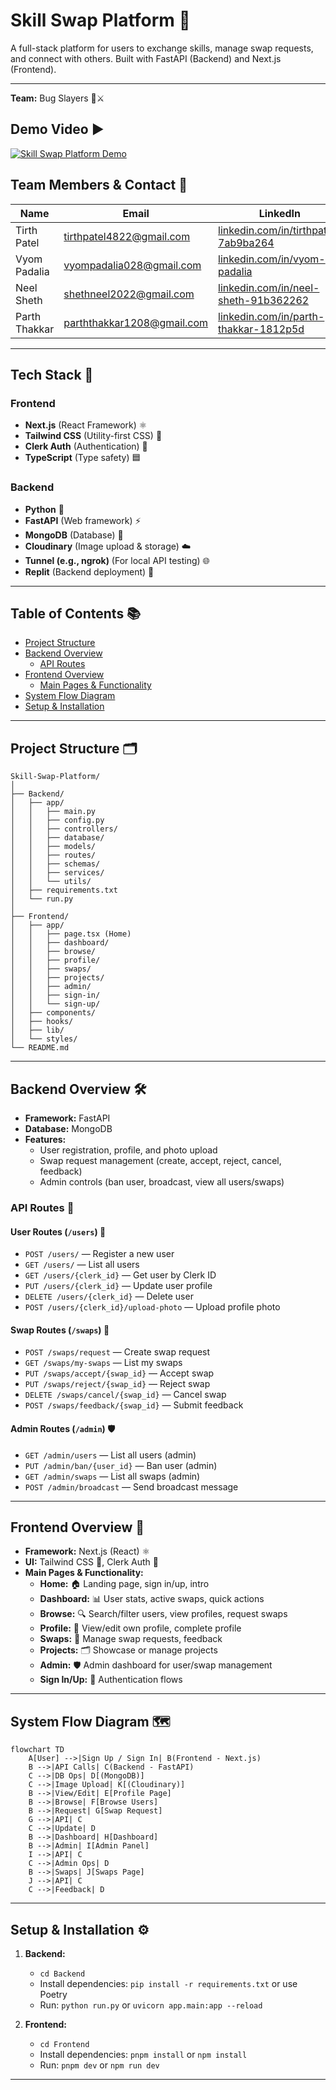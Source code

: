 # Skill Swap Platform 🤝


A full-stack platform for users to exchange skills, manage swap requests, and connect with others. Built with FastAPI (Backend) and Next.js (Frontend).

---

**Team:** Bug Slayers 🐞⚔️

## Demo Video ▶️

[![Skill Swap Platform Demo](https://img.youtube.com/vi/eUTK8BVW-QQ/0.jpg)](https://www.youtube.com/watch?v=eUTK8BVW-QQ)

## Team Members & Contact 📧

| Name           | Email                        | LinkedIn                                                                 |
|----------------|------------------------------|--------------------------------------------------------------------------|
| Tirth Patel    | tirthpatel4822@gmail.com     | [linkedin.com/in/tirthpatel-7ab9ba264](https://www.linkedin.com/in/tirthpatel-7ab9ba264/) |
| Vyom Padalia   | vyompadalia028@gmail.com     | [linkedin.com/in/vyom-padalia](https://www.linkedin.com/in/vyom-padalia/?originalSubdomain=in) |
| Neel Sheth     | shethneel2022@gmail.com      | [linkedin.com/in/neel-sheth-91b362262](https://www.linkedin.com/in/neel-sheth-91b362262/) |
| Parth Thakkar  | parththakkar1208@gmail.com   | [linkedin.com/in/parth-thakkar-1812p5d](https://www.linkedin.com/in/parth-thakkar-1812p5d/) |

---

## Tech Stack 🚀

### Frontend
- **Next.js** (React Framework) ⚛️
- **Tailwind CSS** (Utility-first CSS) 🎨
- **Clerk Auth** (Authentication) 🔐
- **TypeScript** (Type safety) 🟦

### Backend
- **Python** 🐍
- **FastAPI** (Web framework) ⚡
- **MongoDB** (Database) 🍃
- **Cloudinary** (Image upload & storage) ☁️
- **Tunnel (e.g., ngrok)** (For local API testing) 🌐
- **Replit** (Backend deployment) 🚢

---

## Table of Contents 📚
- [Project Structure](#project-structure)
- [Backend Overview](#backend-overview)
  - [API Routes](#api-routes)
- [Frontend Overview](#frontend-overview)
  - [Main Pages & Functionality](#main-pages--functionality)
- [System Flow Diagram](#system-flow-diagram)
- [Setup & Installation](#setup--installation)

---

## Project Structure 🗂️

```
Skill-Swap-Platform/
│
├── Backend/
│   ├── app/
│   │   ├── main.py
│   │   ├── config.py
│   │   ├── controllers/
│   │   ├── database/
│   │   ├── models/
│   │   ├── routes/
│   │   ├── schemas/
│   │   ├── services/
│   │   └── utils/
│   ├── requirements.txt
│   └── run.py
│
├── Frontend/
│   ├── app/
│   │   ├── page.tsx (Home)
│   │   ├── dashboard/
│   │   ├── browse/
│   │   ├── profile/
│   │   ├── swaps/
│   │   ├── projects/
│   │   ├── admin/
│   │   ├── sign-in/
│   │   └── sign-up/
│   ├── components/
│   ├── hooks/
│   ├── lib/
│   └── styles/
└── README.md
```

---

## Backend Overview 🛠️

- **Framework:** FastAPI
- **Database:** MongoDB
- **Features:**
  - User registration, profile, and photo upload
  - Swap request management (create, accept, reject, cancel, feedback)
  - Admin controls (ban user, broadcast, view all users/swaps)

### API Routes 🔗

#### User Routes (`/users`) 👤
- `POST /users/` — Register a new user
- `GET /users/` — List all users
- `GET /users/{clerk_id}` — Get user by Clerk ID
- `PUT /users/{clerk_id}` — Update user profile
- `DELETE /users/{clerk_id}` — Delete user
- `POST /users/{clerk_id}/upload-photo` — Upload profile photo

#### Swap Routes (`/swaps`) 🔄
- `POST /swaps/request` — Create swap request
- `GET /swaps/my-swaps` — List my swaps
- `PUT /swaps/accept/{swap_id}` — Accept swap
- `PUT /swaps/reject/{swap_id}` — Reject swap
- `DELETE /swaps/cancel/{swap_id}` — Cancel swap
- `POST /swaps/feedback/{swap_id}` — Submit feedback

#### Admin Routes (`/admin`) 🛡️
- `GET /admin/users` — List all users (admin)
- `PUT /admin/ban/{user_id}` — Ban user (admin)
- `GET /admin/swaps` — List all swaps (admin)
- `POST /admin/broadcast` — Send broadcast message

---

## Frontend Overview 🎨

- **Framework:** Next.js (React) ⚛️
- **UI:** Tailwind CSS 🎨, Clerk Auth 🔐
- **Main Pages & Functionality:**
  - **Home:** 🏠 Landing page, sign in/up, intro
  - **Dashboard:** 📊 User stats, active swaps, quick actions
  - **Browse:** 🔍 Search/filter users, view profiles, request swaps
  - **Profile:** 👤 View/edit own profile, complete profile
  - **Swaps:** 🔄 Manage swap requests, feedback
  - **Projects:** 🗂️ Showcase or manage projects
  - **Admin:** 🛡️ Admin dashboard for user/swap management
  - **Sign In/Up:** 🔐 Authentication flows

---

## System Flow Diagram 🗺️

```mermaid
flowchart TD
    A[User] -->|Sign Up / Sign In| B(Frontend - Next.js)
    B -->|API Calls| C(Backend - FastAPI)
    C -->|DB Ops| D[(MongoDB)]
    C -->|Image Upload| K[(Cloudinary)]
    B -->|View/Edit| E[Profile Page]
    B -->|Browse| F[Browse Users]
    B -->|Request| G[Swap Request]
    G -->|API| C
    C -->|Update| D
    B -->|Dashboard| H[Dashboard]
    B -->|Admin| I[Admin Panel]
    I -->|API| C
    C -->|Admin Ops| D
    B -->|Swaps| J[Swaps Page]
    J -->|API| C
    C -->|Feedback| D
```

---

## Setup & Installation ⚙️

1. **Backend:**
   - `cd Backend`
   - Install dependencies: `pip install -r requirements.txt` or use Poetry
   - Run: `python run.py` or `uvicorn app.main:app --reload`

2. **Frontend:**
   - `cd Frontend`
   - Install dependencies: `pnpm install` or `npm install`
   - Run: `pnpm dev` or `npm run dev`

---
